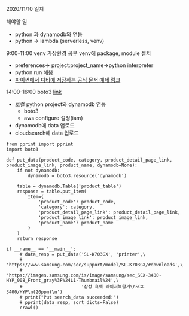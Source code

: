 2020/11/10 일지

해야할 일

- python 과 dynamodb와 연동
- python -> lambda (serverless, venv)

9:00-11:00 venv 가상환경 공부
venv에 package, module 설치 

- preferences-> project:project_name->python interpreter
- python run 해봄
- [파이썬에서 디비에 저장하는 공식 문서 예제 링크](https://docs.aws.amazon.com/ko_kr/amazondynamodb/latest/developerguide/GettingStarted.Python.03.html)

14:00-16:00 boto3 [link](https://boto3.amazonaws.com/v1/documentation/api/latest/guide/quickstart.html)

- 로컬 python project와 dynamodb 연동
  - boto3
  - aws configure 설정(iam)
- dynamodb에 data 업로드
- cloudsearch에 data 업로드

```
from pprint import pprint
import boto3

def put_data(product_code, category, product_detail_page_link, product_image_link, product_name, dynamodb=None):
    if not dynamodb:
        dynamodb = boto3.resource('dynamodb')

    table = dynamodb.Table('product_table')
    response = table.put_item(
        Item={
            'product_code': product_code,
            'category': category,
            'product_detail_page_link': product_detail_page_link,
            'product_image_link': product_image_link,
            'product_name': product_name
        }
    )
    return response

if __name__ == '__main__':
     # data_resp = put_data('SL-K703GX', 'printer',\
     #                      'https://www.samsung.com/sec/support/model/SL-K703GX/#downloads',\
     #                      'https://images.samsung.com/is/image/samsung/sec_SCX-3400-HYP_008_Front_gray%3F%24L1-Thumbnail%24',\
     #                      '삼성 흑백 레이저복합기\nSCX-3400/HYP\n(20ppm)\n')
     # print("Put search_data succeeded:")
     # pprint(data_resp, sort_dicts=False)
     crawl()
```


